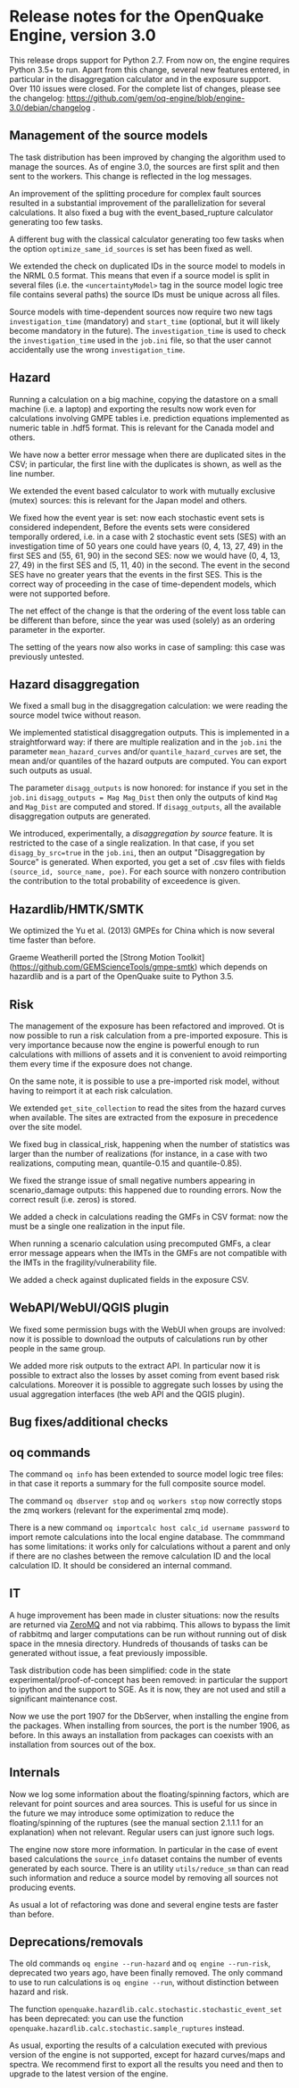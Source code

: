 Release notes for the OpenQuake Engine, version 3.0
===================================================

This release drops support for Python 2.7. From now on, the engine
requires Python 3.5+ to run. Apart from this change, several new features
entered, in particular in the disaggregation calculator and in the exposure
support.  Over 110 issues were closed. For the complete list of
changes, please see the changelog:
https://github.com/gem/oq-engine/blob/engine-3.0/debian/changelog .

Management of the source models
--------------------------------

The task distribution has been improved by changing the algorithm
used to manage the sources. As of engine 3.0, the sources are first
split and then sent to the workers. This change is reflected in the log
messages.

An improvement of the splitting procedure for complex fault sources
resulted in a substantial improvement of the parallelization for
several calculations. It also fixed a bug with the event_based_rupture
calculator generating too few tasks.

A different bug with the classical calculator generating too few tasks
when the option `optimize_same_id_sources` is set has been fixed as
well.

We extended the check on duplicated IDs in the source model to models in
the NRML 0.5 format. This means that even if a source model is split in
several files (i.e. the `<uncertaintyModel>` tag in the source model logic
tree file contains several paths) the source IDs must be unique across all
files.

Source models with time-dependent sources now require two new tags
`investigation_time` (mandatory) and `start_time` (optional, but it will
likely become mandatory in the future). The `investigation_time` is used
to check the `investigation_time` used in the `job.ini` file, so that
the user cannot accidentally use the wrong  `investigation_time`.

Hazard
--------------

Running a calculation on a big machine, copying the datastore on a small
machine (i.e. a laptop) and exporting the results now work even for
calculations involving GMPE tables i.e. prediction equations implemented
as numeric table in .hdf5 format. This is relevant for the Canada model
and others.

We have now a better error message when there are duplicated sites in the CSV;
in particular, the first line with the duplicates is shown, as well as the
line number.

We extended the event based calculator to work with mutually exclusive
(mutex) sources: this is relevant for the Japan model and others.

We fixed how the event year is set: now each stochastic event sets
is considered independent, Before the events sets were considered
temporally ordered, i.e. in a case with 2 stochastic event sets (SES)
with an investigation time of 50 years one could have years (0, 4, 13, 27, 49)
in the first SES and (55, 61, 90) in the second SES: now we would have
(0, 4, 13, 27, 49) in the first SES and (5, 11, 40) in the second. The
event in the second SES have no greater years that the events in the first SES.
This is the correct way of proceeding in the case of time-dependent models,
which were not supported before.

The net effect of the change is that the ordering of the event loss
table can be different than before, since the year was used (solely)
as an ordering parameter in the exporter.

The setting of the years now also works in case of sampling: this case
was previously untested.

Hazard disaggregation
---------------------

We fixed a small bug in the disaggregation calculation: we were
reading the source model twice without reason.

We implemented statistical disaggregation outputs. This is implemented in
a straightforward way: if there are multiple realization and in the `job.ini`
the parameter `mean_hazard_curves` and/or `quantile_hazard_curves` are set,
the mean and/or quantiles of the hazard outputs are computed. You can export
such outputs as usual.

The parameter `disagg_outputs` is now honored: for instance if you set
in the `job.ini` `disagg_outputs = Mag Mag_Dist` then only the outputs
of kind `Mag` and `Mag_Dist` are computed and stored. If `disagg_outputs`,
all the available disaggregation outputs are generated.

We introduced, experimentally, a _disaggregation by source_ feature. It is
restricted to the case of a single realization. In that case, if you set
`disagg_by_src=true` in the `job.ini`, then an output "Disaggregation by
Source" is generated. When exported, you get a set of .csv files with fields
`(source_id, source_name, poe)`. For each source with nonzero contribution
the contribution to the total probability of exceedence is given.

Hazardlib/HMTK/SMTK
--------------------

We optimized the Yu et al. (2013) GMPEs for China which is now several time
faster than before.

Graeme Weatherill ported the [Strong Motion Toolkit]
(https://github.com/GEMScienceTools/gmpe-smtk) which depends on hazardlib
and is a part of the OpenQuake suite to Python 3.5.

Risk
-----

The management of the exposure has been refactored and improved.
Ot is now possible to run a risk calculation from a pre-imported
exposure. This is very importance because now the engine is powerful
enough to run calculations with millions of assets and it is convenient
to avoid reimporting them every time if the exposure does not change.

On the same note, it is possible to use a pre-imported risk model,
without having to reimport it at each risk calculation.

We extended `get_site_collection` to read the sites from the hazard
curves when available. The sites are extracted from the exposure in
precedence over the site model.

We fixed bug in classical_risk, happening when the number of statistics
was larger than the number of realizations (for instance, in a case with
two realizations, computing mean, quantile-0.15 and quantile-0.85).

We fixed the strange issue of small negative numbers appearing in
scenario_damage outputs: this happened due to rounding errors. Now
the correct result (i.e. zeros) is stored.

We added a check in calculations reading the GMFs in CSV format: now
the must be a single one realization in the input file.

When running a scenario calculation using precomputed GMFs, a clear
error message appears when the IMTs in the GMFs are not
compatible with the IMTs in the fragility/vulnerability file.

We added a check against duplicated fields in the exposure CSV.

WebAPI/WebUI/QGIS plugin
-----------------------------------------------------

We fixed some permission bugs with the WebUI when groups are involved:
now it is possible to download the outputs of calculations run by
other people in the same group.

We added more risk outputs to the extract API. In particular now it is
possible to extract also the losses by asset coming from event based risk
calculations. Moreover it is possible to aggregate such losses by using
the usual aggregation interfaces (the web API and the QGIS plugin).

Bug fixes/additional checks
------------------------------

oq commands
-----------

The command `oq info` has been extended to source model logic tree files:
in that case it reports a summary for the full composite source model.

The command `oq dbserver stop` and `oq workers stop` now correctly
stops the zmq workers (relevant for the experimental zmq mode).

There is a new command `oq importcalc host calc_id username password`
to import remote calculations into the local engine database. The
commmand has some limitations: it works only for calculations without
a parent and only if there are no clashes between the remove calculation ID
and the local calculation ID. It should be considered an internal command.

IT
---

A huge improvement has been made in cluster situations: now the results
are returned via [ZeroMQ](http://zeromq.org/) and not via rabbimq.
This allows to bypass the limit of rabbitmq and larger computations can 
be run without running out of disk space in the mnesia directory.
Hundreds of thousands of tasks can be generated without issue, a feat
previously impossible.

Task distribution code has been simplified:
code in the state experimental/proof-of-concept has been removed: in
particular the support to ipython and the support to SGE. As it is
now, they are not used and still a significant maintenance cost.

Now we use the port 1907 for the DbServer, when installing the engine
from the packages. When installing from sources, the port is the number 1906,
as before. In this aways an installation from packages can coexists with
an installation from sources out of the box.

Internals
--------------

Now we log some information about the floating/spinning factors, which
are relevant for point sources and area sources. This is useful for us since
in the future we may introduce some optimization to reduce the
floating/spinning of the ruptures (see the manual section 2.1.1.1
for an explanation) when not relevant. Regular users can just ignore such logs.

The engine now store more information. In particular in the case of
event based calculations the `source_info` dataset contains the number
of events generated by each source. There is an utility
`utils/reduce_sm` than can read such information and reduce a source
model by removing all sources not producing events.

As usual a lot of refactoring was done and several engine tests are
faster than before.

Deprecations/removals
---------------------

The old commands `oq engine --run-hazard` and `oq engine --run-risk`, deprecated
two years ago, have been finally removed. The only command to use to run
calculations is `oq engine --run`, without distinction between hazard and
risk.

The function `openquake.hazardlib.calc.stochastic.stochastic_event_set`
has been deprecated: you can use the function
`openquake.hazardlib.calc.stochastic.sample_ruptures` instead.

As usual, exporting the results of a calculation executed with previous
version of the engine is not supported, except for hazard curves/maps and
spectra. We recommend first to export all the results you need and then
to upgrade to the latest version of the engine.
